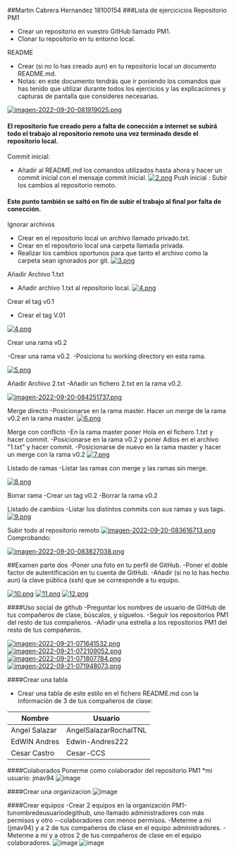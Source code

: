 ##Martin Cabrera Hernandez 18100154
###Lista de ejercicicios
Repositorio PM1
- Crear un repositorio en vuestro GitHub llamado PM1. 
- Clonar tu repositorio en tu entorno local.

README
- Crear (si no lo has creado aun) en tu repositorio local un documento README.md. 
- Notas: en este documento tendrás que ir poniendo los comandos que has tenido que utilizar durante todos los ejercicios y las explicaciones y capturas de pantalla que consideres necesarias.

[![imagen-2022-09-20-081919025.png](https://i.postimg.cc/mDcfQrQT/imagen-2022-09-20-081919025.png)](https://postimg.cc/62NmKtjP)

#### El repositorio fue creado pero a falta de conección a internet se subirá todo el trabajo al repositorio remoto una vez terminado desde el repositorio local.

Commit inicial:
- Añadir al README.md los comandos utilizados hasta ahora y hacer un commit inicial con el mensaje commit inicial. 
[![2.png](https://i.postimg.cc/DzFWz93v/2.png)](https://postimg.cc/hXy4y3G6)
Push inicial :
Subir los cambios al repositorio remoto.
#### Este punto también se saltó en fin de subir el trabajo al final por falta de conección.

Ignorar archivos 
- Crear en el repositorio local un archivo llamado privado.txt. 
- Crear en el repositorio local una carpeta llamada privada. 
- Realizar los cambios oportunos para que tanto el archivo como la carpeta sean ignorados por git.
[![3.png](https://i.postimg.cc/qq9qHYGd/3.png)](https://postimg.cc/p5JRDs70)


Añadir Archivo 1.txt
- Añadir archivo 1.txt al repositorio local.
[![4.png](https://i.postimg.cc/pLKhR27c/4.png)](https://postimg.cc/NKffxwQR)

Crear el tag v0.1 
- Crear el tag V.01

[![4.png](https://i.postimg.cc/pLKhR27c/4.png)](https://postimg.cc/NKffxwQR)

Crear una rama v0.2

-Crear una rama v0.2. 
-Posiciona tu working directory en esta rama. 

[![5.png](https://i.postimg.cc/k5c2RT7x/5.png)](https://postimg.cc/QBF8Rk9t)

Añadir Archivo 2.txt 
-Añadir un fichero 2.txt en la rama v0.2.

[![imagen-2022-09-20-084251737.png](https://i.postimg.cc/HWZTKVY4/imagen-2022-09-20-084251737.png)](https://postimg.cc/w3NKRxs7)


Merge directo
-Posicionarse en la rama master. 
Hacer un merge de la rama v0.2 en la rama master. 
[![6.png](https://i.postimg.cc/fTtSq7vN/6.png)](https://postimg.cc/WhV4hkKW)

Merge con conflicto 
-En la rama master poner Hola en el fichero 1.txt y hacer commit. 
-Posicionarse en la rama v0.2 y poner Adios en el archivo "1.txt" y hacer commit. 
-Posicionarse de nuevo en la rama master y hacer un merge con la rama v0.2
[![7.png](https://i.postimg.cc/x8k87YMR/7.png)](https://postimg.cc/MfSzMCsM)

Listado de ramas 
-Listar las ramas con merge y las ramas sin merge. 

[![8.png](https://i.postimg.cc/d1VL2G0g/8.png)](https://postimg.cc/67FWw2nh)


Borrar rama
-Crear un tag v0.2
-Borrar la rama v0.2


Listado de cambios 
-Listar los distintos commits con sus ramas y sus tags. 
[![9.png](https://i.postimg.cc/mDph8hzk/9.png)](https://postimg.cc/9RTWfmBH)

Subir todo al repositorio remoto 
[![imagen-2022-09-20-083616713.png](https://i.postimg.cc/gjMnJsbg/imagen-2022-09-20-083616713.png)](https://postimg.cc/m1HbpQD9)
Comprobando:

[![imagen-2022-09-20-083827038.png](https://i.postimg.cc/VvP3tPm6/imagen-2022-09-20-083827038.png)](https://postimg.cc/JDK6wgyV)


##Examen parte dos 
-Poner una foto en tu perfil de GitHub. 
-Poner el doble factor de autentificación en tu cuenta de GitHub. 
-Añadir (si no lo has hecho aun) la clave pública (ssh) que se corresponde a tu equipo. 

[![10.png](https://i.postimg.cc/1XGSHTqh/10.png)](https://postimg.cc/Pv50fSy2)
[![11.png](https://i.postimg.cc/zXN8BJsJ/11.png)](https://postimg.cc/qg19DdBY)
[![12.png](https://i.postimg.cc/c1wd0K59/12.png)](https://postimg.cc/Z0bGLqmp)

####Uso social de github
-Preguntar los nombres de usuario de GitHub de tus compañeros de clase, búscalos, y síguelos.
-Seguir los repositorios PM1 del resto de tus compañeros. 
-Añadir una estrella a los repositorios PM1 del resto de tus compañeros. 

[![imagen-2022-09-21-071641532.png](https://i.postimg.cc/KjRpNpsc/imagen-2022-09-21-071641532.png)](https://postimg.cc/GTnj3KC6)
[![imagen-2022-09-21-072109052.png](https://i.postimg.cc/d1mn9PBK/imagen-2022-09-21-072109052.png)](https://postimg.cc/PpJmt796)
[![imagen-2022-09-21-071807784.png](https://i.postimg.cc/PxZQ5Gcw/imagen-2022-09-21-071807784.png)](https://postimg.cc/PpXwS7dX)
[![imagen-2022-09-21-071948073.png](https://i.postimg.cc/vZFM45cx/imagen-2022-09-21-071948073.png)](https://postimg.cc/mtwKqz3T)

####Crear una tabla 
- Crear una tabla de este estilo en el fichero README.md con la información de 3 de tus compañeros de clase: 

| Nombre  | Usuario |
| ------------- | ------------- |
| Angel Salazar | AngelSalazarRochaITNL|
| EdWIN Andres  |Edwin-Andres222|
|  Cesar Castro | Cesar-CCS|
####Colaborados 
Ponerme como colaborador del repositorio PM1 *mi usuario: jmav94 
![image](https://user-images.githubusercontent.com/78859111/191503087-2c65f2de-6542-4088-a2a5-bd831b167755.png)

####Crear una organizacion
![image](https://user-images.githubusercontent.com/78859111/191503490-68368b76-1fb0-4514-b51f-862bc1e2e009.png)

####Crear equipos 
-Crear 2 equipos en la organización PM1-tunombredeusuariodegithub, uno llamado administradores con más permisos y otro --colaboradores con menos permisos. 
-Meterme a mí (jmav94) y a 2 de tus compañeros de clase en el equipo administradores. 
-Meterme a mí y a otros 2 de tus compañeros de clase en el equipo colaboradores. 
![image](https://user-images.githubusercontent.com/78859111/191504448-e0044801-2247-45ac-863b-ecc09b1a87ed.png)
![image](https://user-images.githubusercontent.com/78859111/191504812-47cbba20-0475-4a9b-a127-9cfcfc4853ea.png)
